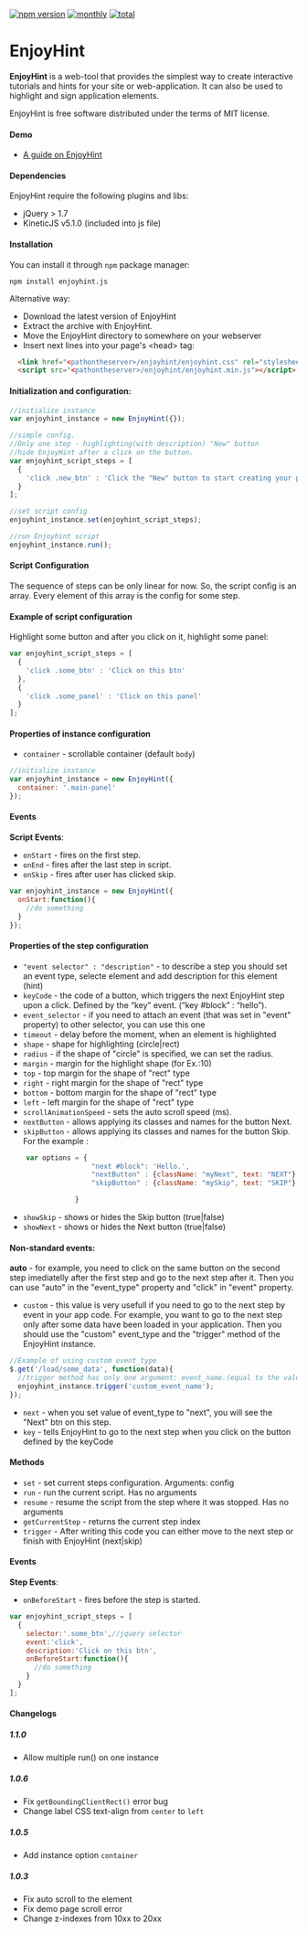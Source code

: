 [![npm version](https://badge.fury.io/js/enjoyhint.js.svg)](https://www.npmjs.com/package/enjoyhint.js)
[![monthly](https://img.shields.io/npm/dm/enjoyhint.js.svg)](https://www.npmjs.com/package/enjoyhint.js)
[![total](https://img.shields.io/npm/dt/enjoyhint.js.svg)](https://www.npmjs.com/package/enjoyhint.js)


EnjoyHint
=========
**EnjoyHint** is a web-tool that provides the simplest way to create interactive tutorials and hints for your site or web-application. It can also be used to highlight and sign application elements.  

EnjoyHint is free software distributed under the terms of MIT license.

#### Demo
* [A guide on EnjoyHint](http://darron1217.github.io/enjoyhint.js/docs/index.html)

#### Dependencies
EnjoyHint require the following plugins and libs:

* jQuery > 1.7
* KineticJS v5.1.0 (included into js file)

#### Installation
You can install it through `npm` package manager:
```
npm install enjoyhint.js
```
Alternative way:
- Download the latest version of EnjoyHint
- Extract the archive with EnjoyHint.
- Move the EnjoyHint directory to somewhere on your webserver
- Insert next lines into your page's \<head\> tag:
```html
  <link href="<pathontheserver>/enjoyhint/enjoyhint.css" rel="stylesheet">
  <script src="<pathontheserver>/enjoyhint/enjoyhint.min.js"></script>
```

#### Initialization and configuration:
```javascript
//initialize instance
var enjoyhint_instance = new EnjoyHint({});

//simple config.
//Only one step - highlighting(with description) "New" button
//hide EnjoyHint after a click on the button.
var enjoyhint_script_steps = [
  {
    'click .new_btn' : 'Click the "New" button to start creating your project'
  }  
];

//set script config
enjoyhint_instance.set(enjoyhint_script_steps);

//run Enjoyhint script
enjoyhint_instance.run();
```

#### Script Configuration
The sequence of steps can be only linear for now. So, the script config is an array. Every element of this array is the config for some step.

#### Example of script configuration
Highlight some button and after you click on it, highlight some panel:
```javascript
var enjoyhint_script_steps = [
  {
    'click .some_btn' : 'Click on this btn'
  },  
  {
    'click .some_panel' : 'Click on this panel'
  }  
];
```

#### Properties of instance configuration
* `container` - scrollable container (default `body`)

```javascript
//initialize instance
var enjoyhint_instance = new EnjoyHint({
  container: '.main-panel'
});
```

#### Events
**Script Events**:
* `onStart` - fires on the first step.
* `onEnd` - fires after the last step in script.
* `onSkip` - fires after user has clicked skip.
```javascript
var enjoyhint_instance = new EnjoyHint({
  onStart:function(){
    //do something
  }
});
```

#### Properties of the step configuration
* `"event selector" : "description"` - to describe a step you should set an event type, selecte element and add description for this element (hint)
* `keyCode` - the code of a button, which triggers the next EnjoyHint step upon a click. Defined by the “key” event. (“key #block” : “hello”).
* `event_selector` - if you need to attach an event (that was set in "event" property) to other selector, you can use this one  
* `timeout` - delay before the moment, when an element is highlighted   
* `shape` - shape for highlighting (circle|rect)
* `radius` -  if the shape of "circle" is specified, we can set the radius.
* `margin` - margin for the highlight shape (for Ex.:10)  
* `top` - top margin for the shape of "rect" type  
* `right` - right margin for the shape of "rect" type  
* `bottom` - bottom margin for the shape of "rect" type  
* `left` - left margin for the shape of "rect" type
* `scrollAnimationSpeed` - sets the auto scroll speed (ms).
* `nextButton` - allows applying its classes and names for the button Nеxt.
* `skipButton` - allows applying its classes and names for the button Skip. For the example :
```javascript
	var options = {
                    "next #block": 'Hello.',
                    "nextButton" : {className: "myNext", text: "NEXT"},
                    "skipButton" : {className: "mySkip", text: "SKIP"},

                }
  ```
* `showSkip` - shows or hides the Skip button (true|false)
* `showNext` - shows or hides the Next button (true|false)




#### Non-standard events:
**auto** - for example, you need to click on the same button on the second step imediatelly after the first step and go to the next step after it. Then you can use "auto" in the "event_type" property and "click" in "event" property.
* `custom` - this value is very usefull if you need to go to the next step by event in your app code. For example, you want to go to the next step only after some data have been loaded in your application. Then you should use the "custom" event_type and the "trigger" method of the EnjoyHint instance.  
```javascript
//Example of using custom event_type
$.get('/load/some_data', function(data){
  //trigger method has only one argument: event_name.(equal to the value of event property in step config)
  enjoyhint_instance.trigger('custom_event_name');
});
```  
* `next` - when you set value of event_type to "next", you will see the "Next" btn on this step.
* `key` - tells EnjoyHint to go to the next step when you click on the button defined by the keyCode


#### Methods
* `set` - set current steps configuration. Arguments: config  
* `run` - run the current script. Has no arguments  
* `resume` - resume the script from the step where it was stopped. Has no arguments  
* `getCurrentStep` - returns the current step index
* `trigger` -  After writing this code you can either move to the next step or finish with EnjoyHint (next|skip)

#### Events
**Step Events**:  
* `onBeforeStart` - fires before the step is started.
```javascript
var enjoyhint_script_steps = [
  {
    selector:'.some_btn',//jquery selector
    event:'click',
    description:'Click on this btn',
    onBeforeStart:function(){
      //do something
    }
  }
];
```

#### Changelogs

##### 1.1.0
* Allow multiple run() on one instance

##### 1.0.6
* Fix `getBoundingClientRect()` error bug
* Change label CSS text-align from `center` to `left`

##### 1.0.5
* Add instance option `container`

##### 1.0.3

* Fix auto scroll to the element
* Fix demo page scroll error
* Change z-indexes from 10xx to 20xx

